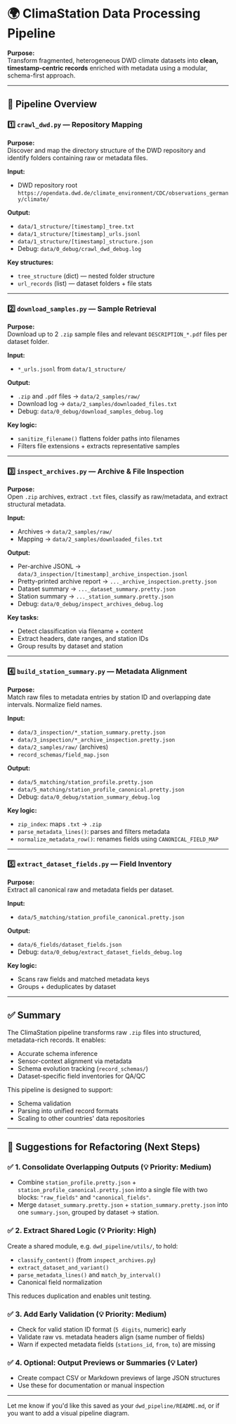 # 🌍 ClimaStation Data Processing Pipeline

**Purpose:**  
Transform fragmented, heterogeneous DWD climate datasets into **clean, timestamp-centric records** enriched with metadata using a modular, schema-first approach.

---

## 🧭 Pipeline Overview

### 1️⃣ `crawl_dwd.py` — **Repository Mapping**

**Purpose:**  
Discover and map the directory structure of the DWD repository and identify folders containing raw or metadata files.

**Input:**  
- DWD repository root  
  `https://opendata.dwd.de/climate_environment/CDC/observations_germany/climate/`

**Output:**  
- `data/1_structure/[timestamp]_tree.txt`  
- `data/1_structure/[timestamp]_urls.jsonl`  
- `data/1_structure/[timestamp]_structure.json`  
- Debug: `data/0_debug/crawl_dwd_debug.log`

**Key structures:**  
- `tree_structure` (dict) — nested folder structure  
- `url_records` (list) — dataset folders + file stats

---

### 2️⃣ `download_samples.py` — **Sample Retrieval**

**Purpose:**  
Download up to 2 `.zip` sample files and relevant `DESCRIPTION_*.pdf` files per dataset folder.

**Input:**  
- `*_urls.jsonl` from `data/1_structure/`

**Output:**  
- `.zip` and `.pdf` files → `data/2_samples/raw/`  
- Download log → `data/2_samples/downloaded_files.txt`  
- Debug: `data/0_debug/download_samples_debug.log`

**Key logic:**  
- `sanitize_filename()` flattens folder paths into filenames  
- Filters file extensions + extracts representative samples

---

### 3️⃣ `inspect_archives.py` — **Archive & File Inspection**

**Purpose:**  
Open `.zip` archives, extract `.txt` files, classify as raw/metadata, and extract structural metadata.

**Input:**  
- Archives → `data/2_samples/raw/`  
- Mapping → `data/2_samples/downloaded_files.txt`

**Output:**  
- Per-archive JSONL → `data/3_inspection/[timestamp]_archive_inspection.jsonl`  
- Pretty-printed archive report → `..._archive_inspection.pretty.json`  
- Dataset summary → `..._dataset_summary.pretty.json`  
- Station summary → `..._station_summary.pretty.json`  
- Debug: `data/0_debug/inspect_archives_debug.log`

**Key tasks:**  
- Detect classification via filename + content  
- Extract headers, date ranges, and station IDs  
- Group results by dataset and station

---

### 4️⃣ `build_station_summary.py` — **Metadata Alignment**

**Purpose:**  
Match raw files to metadata entries by station ID and overlapping date intervals. Normalize field names.

**Input:**  
- `data/3_inspection/*_station_summary.pretty.json`  
- `data/3_inspection/*_archive_inspection.pretty.json`  
- `data/2_samples/raw/` (archives)  
- `record_schemas/field_map.json`

**Output:**  
- `data/5_matching/station_profile.pretty.json`  
- `data/5_matching/station_profile_canonical.pretty.json`  
- Debug: `data/0_debug/station_summary_debug.log`

**Key logic:**  
- `zip_index`: maps `.txt` → `.zip`  
- `parse_metadata_lines()`: parses and filters metadata  
- `normalize_metadata_row()`: renames fields using `CANONICAL_FIELD_MAP`

---

### 5️⃣ `extract_dataset_fields.py` — **Field Inventory**

**Purpose:**  
Extract all canonical raw and metadata fields per dataset.

**Input:**  
- `data/5_matching/station_profile_canonical.pretty.json`

**Output:**  
- `data/6_fields/dataset_fields.json`  
- Debug: `data/0_debug/extract_dataset_fields_debug.log`

**Key logic:**  
- Scans raw fields and matched metadata keys  
- Groups + deduplicates by dataset

---

## ✅ Summary

The ClimaStation pipeline transforms raw `.zip` files into structured, metadata-rich records. It enables:

- Accurate schema inference
- Sensor-context alignment via metadata
- Schema evolution tracking (`record_schemas/`)
- Dataset-specific field inventories for QA/QC

This pipeline is designed to support:
- Schema validation
- Parsing into unified record formats
- Scaling to other countries' data repositories

---

## 🔧 Suggestions for Refactoring (Next Steps)

### ✅ 1. Consolidate Overlapping Outputs (💡 Priority: Medium)
- Combine `station_profile.pretty.json` + `station_profile_canonical.pretty.json` into a single file with two blocks: `"raw_fields"` and `"canonical_fields"`.
- Merge `dataset_summary.pretty.json` + `station_summary.pretty.json` into one `summary.json`, grouped by dataset → station.

### ✅ 2. Extract Shared Logic (💡 Priority: High)
Create a shared module, e.g. `dwd_pipeline/utils/`, to hold:
- `classify_content()` (from `inspect_archives.py`)
- `extract_dataset_and_variant()`
- `parse_metadata_lines()` and `match_by_interval()`
- Canonical field normalization

This reduces duplication and enables unit testing.

### ✅ 3. Add Early Validation (💡 Priority: Medium)
- Check for valid station ID format (`5 digits`, numeric) early
- Validate raw vs. metadata headers align (same number of fields)
- Warn if expected metadata fields (`stations_id`, `from`, `to`) are missing

### ✅ 4. Optional: Output Previews or Summaries (💡 Later)
- Create compact CSV or Markdown previews of large JSON structures
- Use these for documentation or manual inspection

---

Let me know if you'd like this saved as your `dwd_pipeline/README.md`, or if you want to add a visual pipeline diagram.
